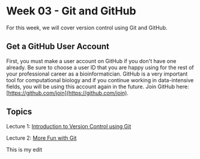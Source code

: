 # Week 03 - Git and GitHub

For this week, we will cover version control using Git and GitHub.

## Get a GitHub User Account

First, you must make a user account on GitHub if you don't have one already. Be sure to choose a user ID that you are happy using for the rest of your professional career as a bioinformatician. GitHub is a very important tool for computational biology and if you continue working in data-intensive fields, you will be using this account again in the future. Join GitHub here:
[https://github.com/join](https://github.com/join).

## Topics

Lecture 1: [Introduction to Version Control using Git](https://eeob-biodata.github.io/BCB546X-Fall2017/Week_03/lecture_6Sep-TAH.html#1)

Lecture 2: [More Fun with Git](https://eeob-biodata.github.io/BCB546X-Fall2017/Week_03/lecture_8Sep-TAH.html)

This is my edit
